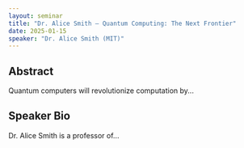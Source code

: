 ```yaml
---
layout: seminar
title: "Dr. Alice Smith — Quantum Computing: The Next Frontier"
date: 2025-01-15
speaker: "Dr. Alice Smith (MIT)"
---
```


## Abstract
Quantum computers will revolutionize computation by...

## Speaker Bio
Dr. Alice Smith is a professor of...

